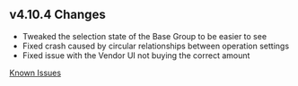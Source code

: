 ## v4.10.4 Changes

* Tweaked the selection state of the Base Group to be easier to see
* Fixed crash caused by circular relationships between operation settings
* Fixed issue with the Vendor UI not buying the correct amount

[Known Issues](http://support.tradeskillmaster.com/display/KB/TSM4+Currently+Known+Issues)

